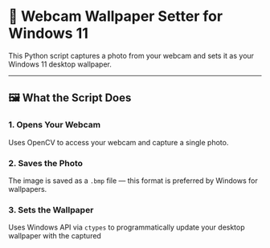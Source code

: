 # 📸 Webcam Wallpaper Setter for Windows 11

This Python script captures a photo from your webcam and sets it as your Windows 11 desktop wallpaper.

---

## 🖼️ What the Script Does

### 1. Opens Your Webcam
Uses OpenCV to access your webcam and capture a single photo.

### 2. Saves the Photo
The image is saved as a `.bmp` file — this format is preferred by Windows for wallpapers.

### 3. Sets the Wallpaper
Uses Windows API via `ctypes` to programmatically update your desktop wallpaper with the captured
